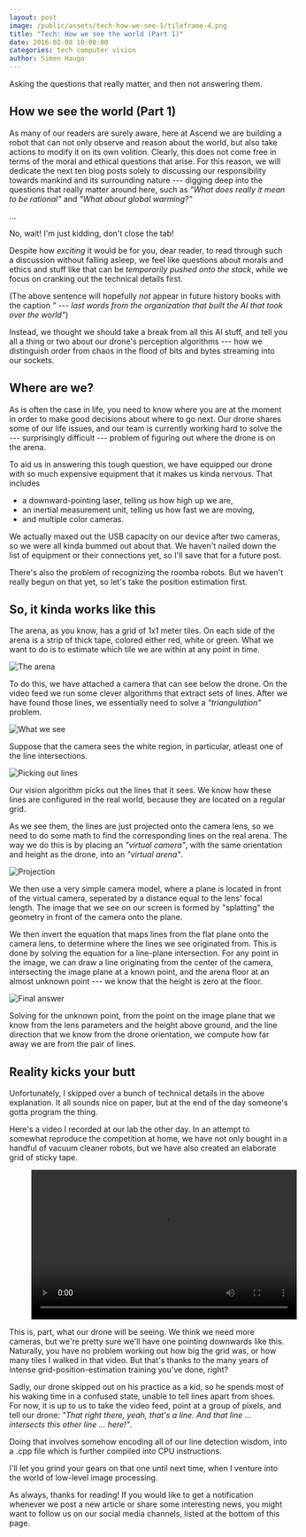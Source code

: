 ```yaml
---
layout: post
image: /public/assets/tech-how-we-see-1/tileframe-4.png
title: "Tech: How we see the world (Part 1)"
date: 2016-02-08 10:00:00
categories: tech computer vision
author: Simen Haugo
---
```

Asking the questions that really matter, and then not answering them.

How we see the world (Part 1)
-----------------------------
As many of our readers are surely aware, here at Ascend we are building a robot that can not only observe and reason about the world, but also take actions to modify it on its own volition. Clearly, this does not come free in terms of the moral and ethical questions that arise. For this reason, we will dedicate the next ten blog posts solely to discussing our responsibility towards mankind and its surrounding nature --- digging deep into the questions that really matter around here, such as *"What does really it mean to be rational"* and *"What about global warming?"*

...

No, wait! I'm just kidding, don't close the tab!

Despite how *exciting* it would be for you, dear reader, to read through such a discussion without falling asleep, we feel like questions about morals and ethics and stuff like that can be *temporarily pushed onto the stack*, while we focus on cranking out the technical details first.

(The above sentence will hopefully *not* appear in future history books with the caption *" --- last words from the organization that built the AI that took over the world"*)

Instead, we thought we should take a break from all this AI stuff, and tell you all a thing or two about our drone's perception algorithms --- how we
distinguish order from chaos in the flood of bits and bytes streaming into
our sockets.

Where are we?
-------------
As is often the case in life, you need to know where you are at the moment in order to make good decisions about where to go next. Our drone shares some of our life issues, and our team is currently working hard to solve the --- surprisingly difficult --- problem of figuring out where the drone is on the arena.

To aid us in answering this tough question, we have equipped our drone with so much expensive equipment that it makes us kinda nervous. That includes

* a downward-pointing laser, telling us how high up we are,
* an inertial measurement unit, telling us how fast we are moving,
* and multiple color cameras.

We actually maxed out the USB capacity on our device after two cameras, so we were all kinda bummed out about that. We haven't nailed down the list of equipment or their connections yet, so I'll save that for a future post.

There's also the problem of recognizing the roomba robots. But we haven't really begun on that yet, so let's take the position estimation first.

So, it kinda works like this
----------------------------
The arena, as you know, has a grid of 1x1 meter tiles. On each side of the arena is a strip of thick tape, colored either red, white or green. What we want to do is to estimate which tile we are within at any point in time.

![The arena](/public/assets/tech-how-we-see-1/world-frame.png)

To do this, we have attached a camera that can see below the drone. On the video feed we run some clever algorithms that extract sets of lines. After we have found those lines, we essentially need to solve a *"triangulation"* problem.

![What we see](/public/assets/tech-how-we-see-1/tileframe.png)

Suppose that the camera sees the white region, in particular, atleast one of the line intersections.

![Picking out lines](/public/assets/tech-how-we-see-1/tileframe-2.png)

Our vision algorithm picks out the lines that it sees. We know how these lines are configured in the real world, because they are located on a regular grid.

As we see them, the lines are just projected onto the camera lens, so we need to do some math to find the corresponding lines on the real arena. The way we do this is by placing an *"virtual camera"*, with the same orientation and height as the drone, into an *"virtual arena"*.

![Projection](/public/assets/tech-how-we-see-1/projection.png)

We then use a very simple camera model, where a plane is located in front of the virtual camera, seperated by a distance equal to the lens' focal length. The image that we see on our screen is formed by "splatting" the geometry in front of the camera onto the plane.

We then invert the equation that maps lines from the flat plane onto the camera lens, to determine where the lines we see originated from. This is done by solving the equation for a line-plane intersection. For any point in the image, we can draw a line originating from the center of the camera, intersecting the image plane at a known point, and the arena floor at an almost unknown point --- we know that the height is zero at the floor.

![Final answer](/public/assets/tech-how-we-see-1/tileframe-4.png)

Solving for the unknown point, from the point on the image plane that we know from the lens parameters and the height above ground, and the line direction that we know from the drone orientation, we compute how far away we are from the pair of lines.

Reality kicks your butt
-----------------------
Unfortunately, I skipped over a bunch of technical details in the above explanation. It all sounds nice on paper, but at the end of the day someone's gotta program the thing.

Here's a video I recorded at our lab the other day. In an attempt to somewhat reproduce the competition at home, we have not only bought in a handful of vacuum cleaner robots, but we have also created an elaborate grid of sticky tape.

<figure>
  <video width="480" height="270" controls>
    <source src="/public/assets/tech-how-we-see-1/scaled.mp4" type="video/mp4" />
  </video>
</figure>

This is, part, what our drone will be seeing. We think we need more cameras, but we're pretty sure we'll have one pointing downwards like this. Naturally, you have no problem working out how big the grid was, or how many tiles I walked in that video. But that's thanks to the many years of intense grid-position-estimation training you've done, right?

Sadly, our drone skipped out on his practice as a kid, so he spends most of his waking time in a confused state, unable to tell lines apart from shoes.  For now, it is up to us to take the video feed, point at a group of pixels, and tell our drone: *"That right there, yeah, that's a line. And that line ... intersects this other line ... here!"*.

Doing that involves somehow encoding all of our line detection wisdom, into a .cpp file which is further compiled into CPU instructions.

I'll let you grind your gears on that one until next time, when I venture into the world of low-level image processing.

As always, thanks for reading! If you would like to get a notification whenever we post a new article or share some interesting news, you might want to follow us on our social media channels, listed at the bottom of this page.
